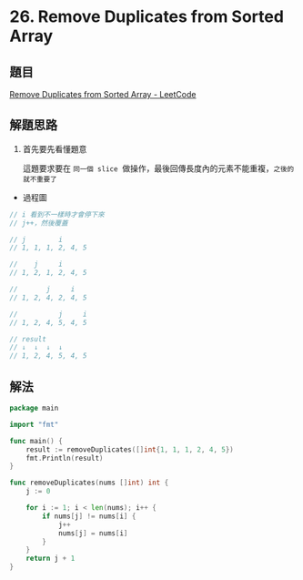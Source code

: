 # 26. Remove Duplicates from Sorted Array

## 題目

[Remove Duplicates from Sorted Array - LeetCode](https://leetcode.com/problems/remove-duplicates-from-sorted-array/)

## 解題思路

1. 首先要先看懂題意

   這題要求要在 `同一個 slice`  做操作，最後回傳長度內的元素不能重複，`之後的就不重要了`

- 過程圖

```go
// i 看到不一樣時才會停下來
// j++，然後覆蓋

// j        i
// 1, 1, 1, 2, 4, 5

//    j     i
// 1, 2, 1, 2, 4, 5

//    	 j     i
// 1, 2, 4, 2, 4, 5

//    	    j     i
// 1, 2, 4, 5, 4, 5

// result
// ↓  ↓  ↓  ↓
// 1, 2, 4, 5, 4, 5
```

## 解法

```go
package main

import "fmt"

func main() {
	result := removeDuplicates([]int{1, 1, 1, 2, 4, 5})
	fmt.Println(result)
}

func removeDuplicates(nums []int) int {
	j := 0

	for i := 1; i < len(nums); i++ {
		if nums[j] != nums[i] {
			j++
			nums[j] = nums[i]
		}
	}
	return j + 1
}
```
